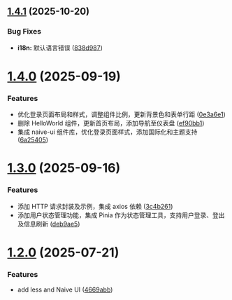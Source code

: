 ## [1.4.1](https://github.com/YoungerYang-Y/vue3-ts-template/compare/v1.4.0...v1.4.1) (2025-10-20)


### Bug Fixes

* **i18n:** 默认语言错误 ([838d987](https://github.com/YoungerYang-Y/vue3-ts-template/commit/838d98778e38e762e48988bfe6a6a01809e4ad03))

# [1.4.0](https://github.com/YoungerYang-Y/vue3-ts-template/compare/v1.3.0...v1.4.0) (2025-09-19)


### Features

* 优化登录页面布局和样式，调整组件比例，更新背景色和表单行距 ([0e3a6e1](https://github.com/YoungerYang-Y/vue3-ts-template/commit/0e3a6e1b7360e30e5c3a02ab70b1a4305cbf43d9))
* 删除 HelloWorld 组件，更新首页布局，添加导航至仪表盘 ([ef90bb1](https://github.com/YoungerYang-Y/vue3-ts-template/commit/ef90bb11c05ba0cec1422c44ca4d6349d43f0ac5))
* 集成 naive-ui 组件库，优化登录页面样式，添加国际化和主题支持 ([6a25405](https://github.com/YoungerYang-Y/vue3-ts-template/commit/6a25405b0d2c92cf2192684674e0dc5263f9c29c))

# [1.3.0](https://github.com/YoungerYang-Y/vue3-ts-template/compare/v1.2.0...v1.3.0) (2025-09-16)


### Features

* 添加 HTTP 请求封装及示例，集成 axios 依赖 ([3c4b261](https://github.com/YoungerYang-Y/vue3-ts-template/commit/3c4b2617c22ad9792d64f2c9287d62c2d6faa89f))
* 添加用户状态管理功能，集成 Pinia 作为状态管理工具，支持用户登录、登出及信息刷新 ([deb9ae5](https://github.com/YoungerYang-Y/vue3-ts-template/commit/deb9ae51d654759032cb78a7708bfa3a9076342b))

# [1.2.0](https://github.com/YoungerYang-Y/vue3-ts-template/compare/v1.1.1...v1.2.0) (2025-07-21)


### Features

* add less and Naive UI ([4669abb](https://github.com/YoungerYang-Y/vue3-ts-template/commit/4669abb7b0bb78172367d0249178817b457807ec))

